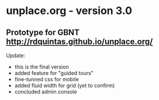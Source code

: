 # unplace.org - version 3.0
Prototype for GBNT
http://rdquintas.github.io/unplace.org/
----
Update:
- this is the final version
- added feature for "guided tours"
- fine-tunned css for mobile
- added fluid width for grid (yet to confirm)
- concluded admin console
